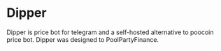 # Dipper
Dipper is price bot for telegram and a self-hosted alternative to poocoin price bot. Dipper was designed to PoolPartyFinance.
